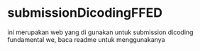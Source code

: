 # submissionDicodingFFED
ini merupakan web yang di gunakan untuk submission dicoding fundamental we, baca readme untuk menggunakanya

